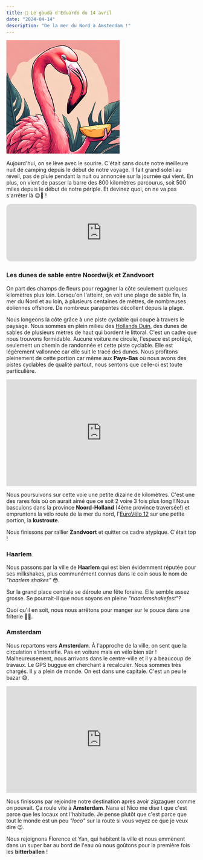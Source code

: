```yaml
---
title: 🧀 Le gouda d'Eduardo du 14 avril
date: "2024-04-14"
description: "De la mer du Nord à Amsterdam !"
---
```


![Gouda d'Eduardo](../gouda_eduardo.png)

Aujourd'hui, on se lève avec le sourire. C'était sans doute notre meilleure nuit de camping depuis le début de notre voyage. Il fait grand soleil au réveil, pas de pluie pendant la nuit ou annoncée sur la journée qui vient. En plus, on vient de passer la barre des 800 kilomètres parcourus, soit 500 miles depuis le début de notre périple. Et devinez quoi, on ne va pas s'arrêter là 😉💪 !

<iframe style="border-radius:12px" src="https://open.spotify.com/embed/track/67iAlVNDDdddxqSD2EZhFs?utm_source=generator" width="100%" height="152" frameBorder="0" allow="autoplay; clipboard-write; encrypted-media; picture-in-picture" loading="lazy"></iframe>


### Les dunes de sable entre Noordwijk et Zandvoort
On part des champs de fleurs pour regagner la côte seulement quelques kilomètres plus loin. Lorsqu'on l'atteint, on voit une plage de sable fin, la mer du Nord et au loin, à plusieurs centaines de mètres, de nombreuses éoliennes offshore. De nombreux parapentes décollent depuis la plage.

Nous longeons la côte grâce à une piste cyclable qui coupe à travers le paysage. Nous sommes en plein milieu des [Hollands Duin](https://www.staatsbosbeheer.nl/uit-in-de-natuur/locaties/hollands-duin), des dunes de sables de plusieurs mètres de haut qui bordent le littoral. C'est un cadre que nous trouvons formidable. Aucune voiture ne circule, l'espace est protégé, seulement un chemin de randonnée et cette piste cyclable. Elle est légèrement vallonnée car elle suit le tracé des dunes. Nous profitons pleinement de cette portion car même aux **Pays-Bas** où nous avons des pistes cyclables de qualité partout, nous sentons que celle-ci est toute particulière. 

<div style="width: 100%; height: 0; position: relative; padding-bottom: 56%;"><iframe src="https://giphy.com/embed/eVh9uXk3aC6m4" style="top: 0; left: 0; width: 100%; height: 100%; position: absolute; border: 0;" allowfullscreen scrolling="no" allow="encrypted-media;" class="giphy-embed"></iframe></div>

Nous poursuivons sur cette voie une petite dizaine de kilomètres. C'est une des rares fois où on aurait aimé que ce soit 2 voire 3 fois plus long ! Nous basculons dans la province **Noord-Holland** (4ème province traversée!) et empruntons la vélo route de la mer du nord, l'[EuroVélo 12](https://fr.eurovelo.com/ev12/netherlands) sur une petite portion, la **kustroute**.

Nous finissons par rallier **Zandvoort** et quitter ce cadre atypique. C'était top !

### Haarlem
Nous passons par la ville de **Haarlem** qui est bien évidemment réputée pour ses milkshakes, plus communément connus dans le coin sous le nom de *"haarlem shakes"* 😳.

Sur la grand place centrale se déroule une fête foraine. Elle semble assez grosse. Se pourrait-il que nous soyons en pleine *"haarlemshakefest*"?

Quoi qu'il en soit, nous nous arrêtons pour manger sur le pouce dans une friterie 🍟😋.

### Amsterdam
Nous repartons vers **Amsterdam**. À l'approche de la ville, on sent que la circulation s'intensifie. Pas en voiture mais en vélo bien sûr ! Malheureusement, nous arrivons dans le centre-ville et il y a beaucoup de travaux. Le GPS buggue en cherchant à recalculer. Nous sommes très chargés. Il y a plein de monde. On est dans une capitale. C'est un peu le bazar 😅.

<div style="width: 100%; height: 0; position: relative; padding-bottom: 56%;"><iframe src="https://giphy.com/embed/9hEZaVdGkpZte" style="top: 0; left: 0; width: 100%; height: 100%; position: absolute; border: 0;" allowfullscreen scrolling="no" allow="encrypted-media;" class="giphy-embed"></iframe></div>

Nous finissons par rejoindre notre destination après avoir zigzaguer comme on pouvait. Ça roule vite à **Amsterdam**. Nana et Nico me dise t que c'est parce que les locaux ont l'habitude. Je pense plutôt que c'est parce que tout le monde est un peu *"loco"* sur la route si vous voyez ce que je veux dire 😉.

Nous rejoignons Florence et Yan, qui habitent la ville et nous emmènent dans un super bar au bord de l'eau où nous goûtons pour la première fois les **bitterballen** ! 
